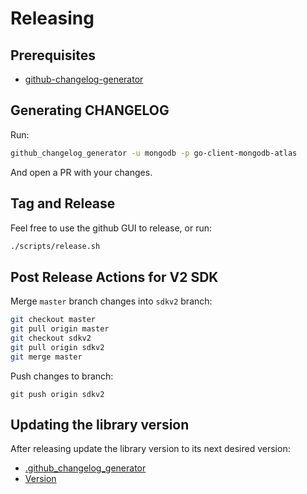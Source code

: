 # Releasing

## Prerequisites

- [github-changelog-generator](https://github.com/github-changelog-generator/github-changelog-generator)

## Generating CHANGELOG

Run:

```bash
github_changelog_generator -u mongodb -p go-client-mongodb-atlas
```

And open a PR with your changes.

## Tag and Release

Feel free to use the github GUI to release, or run:

```bash
./scripts/release.sh
```

## Post Release Actions for V2 SDK

Merge `master` branch changes into `sdkv2` branch:

```bash
git checkout master 
git pull origin master
git checkout sdkv2
git pull origin sdkv2
git merge master
```

Push changes to branch:
```
git push origin sdkv2 
```

## Updating the library version

After releasing update the library version to its next desired version:
-  [.github_changelog_generator](.github_changelog_generator)
-  [Version](mongodbatlas/mongodbatlas.go)
